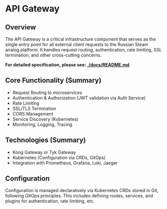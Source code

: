 <!-- backend\api-gateway\README.md -->
# API Gateway

## Overview

The API Gateway is a critical infrastructure component that serves as the single entry point for all external client requests to the Russian Steam analog platform. It handles request routing, authentication, rate limiting, SSL termination, and other cross-cutting concerns.

**For detailed specification, please see: [./docs/README.md](./docs/README.md)**

## Core Functionality (Summary)

*   Request Routing to microservices
*   Authentication & Authorization (JWT validation via Auth Service)
*   Rate Limiting
*   SSL/TLS Termination
*   CORS Management
*   Service Discovery (Kubernetes)
*   Monitoring, Logging, Tracing

## Technologies (Summary)

*   Kong Gateway or Tyk Gateway
*   Kubernetes (Configuration via CRDs, GitOps)
*   Integration with Prometheus, Grafana, Loki, Jaeger

## Configuration

Configuration is managed declaratively via Kubernetes CRDs stored in Git, following GitOps principles. This includes defining routes, services, and plugins for authentication, rate limiting, etc.

